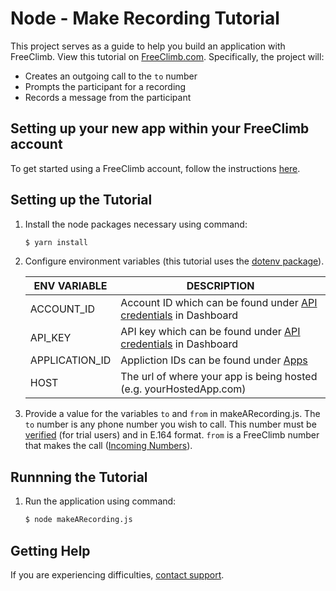 # Node - Make Recording Tutorial

This project serves as a guide to help you build an application with FreeClimb. View this tutorial on [FreeClimb.com](https://docs.freeclimb.com/docs/make-a-recording#section-nodejs). Specifically, the project will:

- Creates an outgoing call to the `to` number 
- Prompts the participant for a recording
- Records a message from the participant

## Setting up your new app within your FreeClimb account

To get started using a FreeClimb account, follow the instructions [here](https://docs.freeclimb.com/docs/getting-started-with-freeclimb).

## Setting up the Tutorial

1. Install the node packages necessary using command:

   ```bash
   $ yarn install
   ```

2. Configure environment variables (this tutorial uses the [dotenv package](https://www.npmjs.com/package/dotenv)).

   | ENV VARIABLE            | DESCRIPTION                                                                                                                                                                             |
   | ----------------------- | --------------------------------------------------------------------------------------------------------------------------------------------------------------------------------------- |
   | ACCOUNT_ID              | Account ID which can be found under [API credentials](https://www.freeclimb.com/dashboard/portal/account/authentication) in Dashboard                                                         |
   | API_KEY              | API key which can be found under [API credentials](https://www.freeclimb.com/dashboard/portal/account/authentication) in Dashboard                                               |
   | APPLICATION_ID | Appliction IDs can be found under [Apps](https://www.freeclimb.com/dashboard/portal/applications) |
   | HOST | The url of where your app is being hosted (e.g. yourHostedApp.com)

 

3. Provide a value for the variables `to` and `from` in makeARecording.js. The `to` number is any phone number you wish to call. This number must be [verified](https://docs.freeclimb.com/docs/using-your-trial-account#section-verifying-outbound-numbers) (for trial users) and in E.164 format. `from` is a FreeClimb number that makes the call ([Incoming Numbers](https://www.freeclimb.com/dashboard/portal/numbers)).

## Runnning the Tutorial

1. Run the application using command:

   ```bash
   $ node makeARecording.js
   ```

## Getting Help

If you are experiencing difficulties, [contact support](https://freeclimb.com/support).
